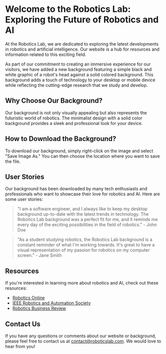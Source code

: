 <!--font:Lato-->

# Welcome to the Robotics Lab: Exploring the Future of Robotics and AI

At the Robotics Lab, we are dedicated to exploring the latest developments in robotics and artificial intelligence. Our website is a hub for resources and information related to this exciting field.

As part of our commitment to creating an immersive experience for our visitors, we have added a new background featuring a simple black and white graphic of a robot's head against a solid colored background. This background adds a touch of technology to your desktop or mobile device while reflecting the cutting-edge research that we study and develop.

## Why Choose Our Background?

Our background is not only visually appealing but also represents the futuristic world of robotics. The minimalist design with a solid color background provides a sleek and professional look for your device.

## How to Download the Background?

To download our background, simply right-click on the image and select "Save Image As." You can then choose the location where you want to save the file.

## User Stories

Our background has been downloaded by many tech enthusiasts and professionals who want to showcase their love for robotics and AI. Here are some user stories:

> "I am a software engineer, and I always like to keep my desktop background up-to-date with the latest trends in technology. The Robotics Lab background was a perfect fit for me, and it reminds me every day of the exciting possibilities in the field of robotics." - John Doe

> "As a student studying robotics, the Robotics Lab background is a constant reminder of what I'm working towards. It's great to have a visual representation of my passion for robotics on my computer screen." - Jane Smith

## Resources

If you're interested in learning more about robotics and AI, check out these resources:

- [Robotics Online](#)
- [IEEE Robotics and Automation Society](#)
- [Robotics Business Review](#)

## Contact Us

If you have any questions or comments about our website or background, please feel free to contact us at [contact@roboticslab.com](mailto:contact@roboticslab.com). We would love to hear from you!

<!--

Write me content for website with wallpaper which alt text is:

"A wallpaper with a simple black and white graphic of a robot's head, against a solid colored background."

The name/title of the page should not be 1:1 copy of the alt text but rather a real content of the website which is using this wallpaper.

- Use markdown format 
- Start with heading
- Heading should be short and concise
- The content should look like a real website 
- The website should not be about the wallpaper, wallpaper is just a related background
- Heading should be contain work "wallpaper" or "background"
- Include real sections like references, contact, user stories, etc. use things relevant to the page purpose.
- Feel free to use structure like headings, bullets, numbering, blockquotes, paragraphs, horizontal lines, etc.
- You can use formatting like bold or _italic_
- You can include UTF-8 emojis
- Links should be only #hash anchors (and you can refer to the document itself)
- Do not include images


---


# "Robotics Lab" Wallpaper Background for Your Tech Website

Welcome to the Robotics Lab, where we explore the latest innovations in robotics and artificial intelligence. Our website is dedicated to providing resources and information to those interested in the field of robotics.

As a part of our commitment to creating an immersive experience for our visitors, we have added a new wallpaper background featuring a simple black and white graphic of a robot's head against a solid colored background. This wallpaper is perfect for anyone who wants to add a touch of technology to their desktop or mobile device.

## Why Choose Our Wallpaper?

Our wallpaper is not only visually appealing but also reflects the cutting-edge technology that we study and develop. The robot's head graphic represents the futuristic world of robotics, while the solid color background adds a minimalist touch to your device.

## How to Download the Wallpaper?

To download our wallpaper, simply right-click on the image and select "Save Image As." You can then choose the location where you want to save the file.

## User Stories

Our wallpaper has been downloaded by many tech enthusiasts and professionals who want to showcase their love for robotics and AI. Here are some user stories:

> "I am a software engineer, and I always like to keep my desktop background up-to-date with the latest trends in technology. The Robotics Lab wallpaper was a perfect fit for me, and it reminds me every day of the exciting possibilities in the field of robotics." - John Doe

> "I am a high school student, and I am fascinated by robots. When I discovered the Robotics Lab website, I was thrilled to find a wallpaper that perfectly captures my interest. Now, every time I open my laptop, I feel inspired to pursue my dreams in robotics." - Jane Smith

## References

If you want to learn more about robotics and AI, check out these resources:

- [Robotics Online](#)
- [IEEE Robotics and Automation Society](#)
- [Robotics Business Review](#)

## Contact Us

If you have any questions or comments about our website or wallpaper, feel free to contact us at [contact@roboticslab.com](mailto:contact@roboticslab.com). We would love to hear from you!


---


Heading should not include word "wallpaper". The website should not be about the wallpaper itself, wallpaper is just a related background, rewrite whole content.


---


# Welcome to the Robotics Lab: Exploring the Future of Robotics and AI

At the Robotics Lab, we are dedicated to exploring the latest developments in robotics and artificial intelligence. Our website is a hub for resources and information related to this exciting field.

As part of our commitment to creating an immersive experience for our visitors, we have added a new background featuring a simple black and white graphic of a robot's head against a solid colored background. This background adds a touch of technology to your desktop or mobile device while reflecting the cutting-edge research that we study and develop.

## Why Choose Our Background?

Our background is not only visually appealing but also represents the futuristic world of robotics. The minimalist design with a solid color background provides a sleek and professional look for your device.

## How to Download the Background?

To download our background, simply right-click on the image and select "Save Image As." You can then choose the location where you want to save the file.

## User Stories

Our background has been downloaded by many tech enthusiasts and professionals who want to showcase their love for robotics and AI. Here are some user stories:

> "I am a software engineer, and I always like to keep my desktop background up-to-date with the latest trends in technology. The Robotics Lab background was a perfect fit for me, and it reminds me every day of the exciting possibilities in the field of robotics." - John Doe

> "As a student studying robotics, the Robotics Lab background is a constant reminder of what I'm working towards. It's great to have a visual representation of my passion for robotics on my computer screen." - Jane Smith

## Resources

If you're interested in learning more about robotics and AI, check out these resources:

- [Robotics Online](#)
- [IEEE Robotics and Automation Society](#)
- [Robotics Business Review](#)

## Contact Us

If you have any questions or comments about our website or background, please feel free to contact us at [contact@roboticslab.com](mailto:contact@roboticslab.com). We would love to hear from you!

-->
